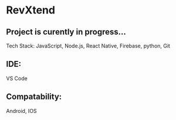 # RevXtend

## Project is curently in progress...  

 Tech Stack: JavaScript, Node.js, React Native, Firebase, python, Git

## IDE:
 VS Code

## Compatability:
 Android, IOS
